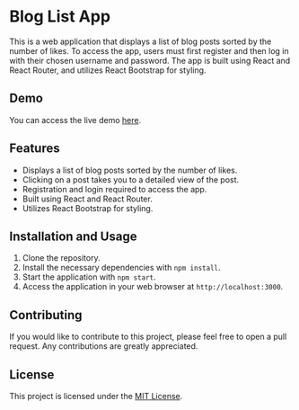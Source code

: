 # Blog List App

This is a web application that displays a list of blog posts sorted by the number of likes. To access the app, users must first register and then log in with their chosen username and password. The app is built using React and React Router, and utilizes React Bootstrap for styling.

## Demo

You can access the live demo [here](https://busy-gray-jackrabbit-fez.cyclic.app/).

## Features

- Displays a list of blog posts sorted by the number of likes.
- Clicking on a post takes you to a detailed view of the post.
- Registration and login required to access the app.
- Built using React and React Router.
- Utilizes React Bootstrap for styling.

## Installation and Usage

1. Clone the repository.
2. Install the necessary dependencies with `npm install`.
3. Start the application with `npm start`.
4. Access the application in your web browser at `http://localhost:3000`.

## Contributing

If you would like to contribute to this project, please feel free to open a pull request. Any contributions are greatly appreciated.

## License

This project is licensed under the [MIT License](https://opensource.org/licenses/MIT).